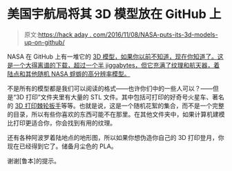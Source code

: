 # 美国宇航局将其 3D 模型放在 GitHub 上

> 原文:[https://hack aday . com/2016/11/08/NASA-puts-its-3d-models-up-on-github/](https://hackaday.com/2016/11/08/nasa-puts-its-3d-models-up-on-github/)

NASA 在 GitHub 上有一堆它的 [3D 模型，如果你以前不知道，现在你知道了。这是一个大得离谱的下载，超过一个半 jiggabytes，但它充满了纹理和航天器，着陆点和其他随机 NASA 蜉蝣的高分辨率模型。](https://github.com/nasa/NASA-3D-Resources)

不是所有的模型都是我们可以阅读的格式——也许你们中的一些人可以？——但是“3D 打印”文件夹里有大量的 STL 文件。其中包括可打印的好奇号火星车、著名的 [3D 打印棘轮扳手](http://www.nasa.gov/mission_pages/station/research/news/3Dratchet_wrench/)等等。也就是说，这是一个随机花絮的集合，而不是一个完整的目录，所以有些你喜欢的东西可能不在那里。在其他文件夹中，如果计算机建模比打印更适合你，你会找到有用的纹理。

还有各种阿波罗着陆地点的地形图，所以如果你想伪造你自己的 3D 打印登月，你现在已经得到它了。储备月尘色的 PLA。

谢谢[鲁本]的提示。